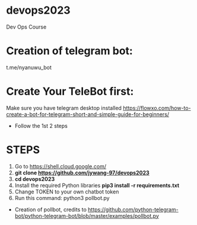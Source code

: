 # devops2023
Dev Ops Course

# Creation of telegram bot:
t.me/nyanuwu_bot

# Create Your TeleBot first:
Make sure you have telegram desktop installed
https://flowxo.com/how-to-create-a-bot-for-telegram-short-and-simple-guide-for-beginners/
- Follow the 1st 2 steps

# STEPS
1. Go to https://shell.cloud.google.com/
2. **git clone https://github.com/jywang-97/devops2023**
3. **cd devops2023**
4. Install the required Python libraries **pip3 install -r requirements.txt**
5. Change TOKEN to your own chatbot token
6. Run this command: python3 pollbot.py

* Creation of pollbot, credits to https://github.com/python-telegram-bot/python-telegram-bot/blob/master/examples/pollbot.py
